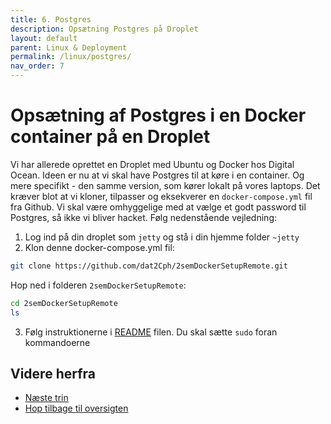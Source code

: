 ```yaml
---
title: 6. Postgres
description: Opsætning Postgres på Droplet
layout: default
parent: Linux & Deployment
permalink: /linux/postgres/
nav_order: 7
---
```

# Opsætning af Postgres i en Docker container på en Droplet

Vi har allerede oprettet en Droplet med Ubuntu og Docker hos Digital Ocean. Ideen er nu
at vi skal have Postgres til at køre i en container. Og mere specifikt - den samme version,
som kører lokalt på vores laptops. Det kræver blot at vi kloner, tilpasser og eksekverer en `docker-compose.yml` fil fra Github. Vi skal være omhyggelige med at vælge et godt password til Postgres, så ikke vi bliver hacket. Følg nedenstående vejledning:

1. Log ind på din droplet som `jetty` og stå i din hjemme folder `~jetty`
2. Klon denne docker-compose.yml fil:

```bash
git clone https://github.com/dat2Cph/2semDockerSetupRemote.git
```

Hop ned i folderen `2semDockerSetupRemote`:

```bash
cd 2semDockerSetupRemote
ls
```

3. Følg instruktionerne i [README](https://github.com/dat2Cph/2semDockerSetupRemote) filen. Du skal sætte `sudo` foran kommandoerne

## Videre herfra

- [Næste trin](./snapshot.md)
- [Hop tilbage til oversigten](./README.md)
